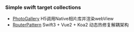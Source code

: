 ### Simple swift target collections

- [PhotoGallery](http://www.jianshu.com/p/555786f35357) H5调用Native相片库并渲染webView
- [RouterPattern](http://www.jianshu.com/p/5a03995a6ce1) Swift3 + Vue2 + Koa2 动态热修复解耦架构

